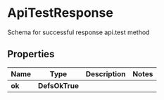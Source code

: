 

# ApiTestResponse

Schema for successful response api.test method

## Properties

| Name | Type | Description | Notes |
|------------ | ------------- | ------------- | -------------|
|**ok** | **DefsOkTrue** |  |  |



